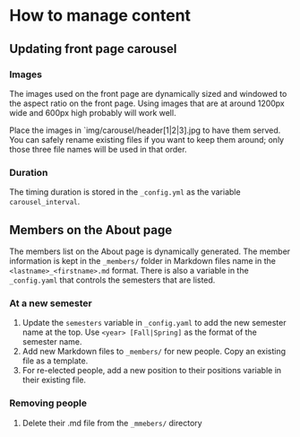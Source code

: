 # How to manage content

## Updating front page carousel

### Images

The images used on the front page are dynamically sized and windowed to the 
aspect ratio on the front page. Using images that are at around 1200px wide
and 600px high probably will work well.

Place the images in `img/carousel/header[1|2|3].jpg to have them served. You
can safely rename existing files if you want to keep them around; only those
three file names will be used in that order.

### Duration

The timing duration is stored in the `_config.yml` as the variable 
`carousel_interval`.

## Members on the About page

The members list on the About page is dynamically generated. The member 
information is kept in the `_members/` folder in Markdown files name in the 
`<lastname>_<firstname>.md` format. There is also a variable in the 
`_config.yaml` that controls the semesters that are listed.

### At a new semester

1. Update the `semesters` variable in `_config.yaml` to add the new semester name
at the top. Use `<year> [Fall|Spring]` as the format of the semester name.
1. Add new Markdown files to `_members/` for new people. Copy an existing file
as a template.
1. For re-elected people, add a new position to their positions variable in
their existing file.

### Removing people

1. Delete their .md file from the `_mmebers/` directory

